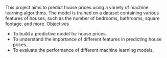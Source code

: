 This project aims to predict house prices using a variety of machine learning algorithms. The model is trained on a dataset containing various features of houses, such as the number of bedrooms, bathrooms, square footage, and more.
Objectives
- To build a predictive model for house prices.
- To understand the importance of different features in predicting house prices.
- To evaluate the performance of different machine learning models.
